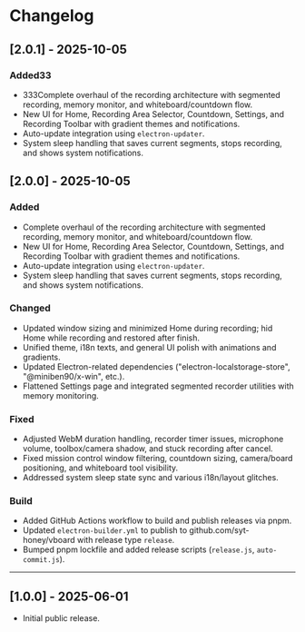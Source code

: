 # Changelog

## [2.0.1] - 2025-10-05

### Added33
- 333Complete overhaul of the recording architecture with segmented recording, memory monitor, and whiteboard/countdown flow.
- New UI for Home, Recording Area Selector, Countdown, Settings, and Recording Toolbar with gradient themes and notifications.
- Auto-update integration using `electron-updater`.
- System sleep handling that saves current segments, stops recording, and shows system notifications.

## [2.0.0] - 2025-10-05

### Added
- Complete overhaul of the recording architecture with segmented recording, memory monitor, and whiteboard/countdown flow.
- New UI for Home, Recording Area Selector, Countdown, Settings, and Recording Toolbar with gradient themes and notifications.
- Auto-update integration using `electron-updater`.
- System sleep handling that saves current segments, stops recording, and shows system notifications.

### Changed
- Updated window sizing and minimized Home during recording; hid Home while recording and restored after finish.
- Unified theme, i18n texts, and general UI polish with animations and gradients.
- Updated Electron-related dependencies ("electron-localstorage-store", "@miniben90/x-win", etc.).
- Flattened Settings page and integrated segmented recorder utilities with memory monitoring.

### Fixed
- Adjusted WebM duration handling, recorder timer issues, microphone volume, toolbox/camera shadow, and stuck recording after cancel.
- Fixed mission control window filtering, countdown sizing, camera/board positioning, and whiteboard tool visibility.
- Addressed system sleep state sync and various i18n/layout glitches.

### Build
- Added GitHub Actions workflow to build and publish releases via pnpm.
- Updated `electron-builder.yml` to publish to github.com/syt-honey/vboard with release type `release`.
- Bumped pnpm lockfile and added release scripts (`release.js`, `auto-commit.js`).

---

## [1.0.0] - 2025-06-01

- Initial public release.
